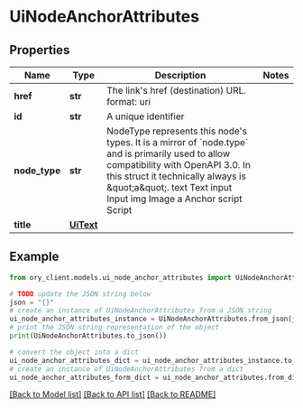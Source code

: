 # UiNodeAnchorAttributes


## Properties

Name | Type | Description | Notes
------------ | ------------- | ------------- | -------------
**href** | **str** | The link&#39;s href (destination) URL.  format: uri | 
**id** | **str** | A unique identifier | 
**node_type** | **str** | NodeType represents this node&#39;s types. It is a mirror of &#x60;node.type&#x60; and is primarily used to allow compatibility with OpenAPI 3.0.  In this struct it technically always is \&quot;a\&quot;. text Text input Input img Image a Anchor script Script | 
**title** | [**UiText**](UiText.md) |  | 

## Example

```python
from ory_client.models.ui_node_anchor_attributes import UiNodeAnchorAttributes

# TODO update the JSON string below
json = "{}"
# create an instance of UiNodeAnchorAttributes from a JSON string
ui_node_anchor_attributes_instance = UiNodeAnchorAttributes.from_json(json)
# print the JSON string representation of the object
print(UiNodeAnchorAttributes.to_json())

# convert the object into a dict
ui_node_anchor_attributes_dict = ui_node_anchor_attributes_instance.to_dict()
# create an instance of UiNodeAnchorAttributes from a dict
ui_node_anchor_attributes_form_dict = ui_node_anchor_attributes.from_dict(ui_node_anchor_attributes_dict)
```
[[Back to Model list]](../README.md#documentation-for-models) [[Back to API list]](../README.md#documentation-for-api-endpoints) [[Back to README]](../README.md)


